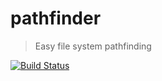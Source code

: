 # pathfinder
> Easy file system pathfinding

[![Build Status](https://travis-ci.org/ru-lai/pathfinder.svg?branch=master)](https://travis-ci.org/ru-lai/pathfinder)
